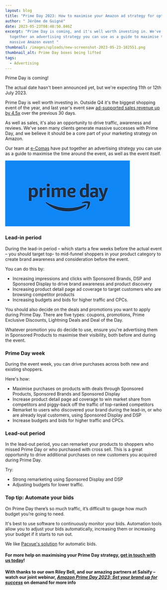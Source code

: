 ```yaml
---
layout: blog
title: "Prime Day 2023: How to maximise your Amazon ad strategy for optimum sales"
author: " Jérôme de Guigné"
date: 2023-05-23T08:48:50.846Z
excerpt: "Prime Day is coming, and it's well worth investing in. We've put
  together an advertising strategy you can use as a guide to maximise the
  massive Amazon event "
thumbnail: /images/uploads/new-screenshot-2023-05-23-102551.png
thumbnail_alt: Prime Day boxes being lifted
tags:
  - Advertising
---
```

<!--StartFragment-->

Prime Day is coming!

The actual date hasn't been announced yet, but we're expecting 11th or 12th July 2023.

Prime Day is well worth investing in. Outside Q4 it's the biggest shopping event of the year, and last year's event saw [ad-supported sales revenue up by 4.5x](https://skai.io/blog/prime-day-2022-results/) over the previous 30 days.

As well as sales, it's also an opportunity to drive traffic, awareness and reviews. We've seen many clients generate massive successes with Prime Day, and we believe it should be a core part of your marketing strategy on Amazon.

Our team at [e-Comas](https://e-comas.com/) have put together an advertising strategy you can use as a guide to maximise the time around the event, as well as the event itself.

![Prime Day logo](/images/uploads/prime-day.png "Prime Day logo")

### Lead-in period

During the lead-in period – which starts a few weeks before the actual event – you should target top- to mid-funnel shoppers in your product category to create brand awareness and consideration before the event.

You can do this by:

* Increasing impressions and clicks with Sponsored Brands, DSP and Sponsored Display to drive brand awareness and product discovery
* Increasing product detail page ad coverage to target customers who are browsing competitor products
* Increasing budgets and bids for higher traffic and CPCs.

You should also decide on the deals and promotions you want to apply during Prime Day. There are five types: coupons, promotions, Prime Exclusive Discounts, Lightning Deals and Deal of the Day.

Whatever promotion you do decide to use, ensure you're advertising them in Sponsored Products to maximise their visibility, both before and during the event.

### Prime Day week

During the event week, you can drive purchases across both new and existing shoppers.

Here's how:

* Maximise purchases on products with deals through Sponsored Products, Sponsored Brands and Sponsored Display
* Increase product detail page ad coverage to win market share from competitors and piggy-back off the traffic of top-ranked competitors
* Remarket to users who discovered your brand during the lead-in, or who are already loyal customers, using Sponsored Display and DSP
* Increase budgets and bids for higher traffic and CPCs.

### Lead-out period

In the lead-out period, you can remarket your products to shoppers who missed Prime Day or who purchased with cross sell. This is a great opportunity to drive additional purchases on new customers you acquired during Prime Day.

Try:

* Strong remarketing using Sponsored Display and DSP
* Adjusting budgets for lower traffic.

### Top tip: Automate your bids

On Prime Day there’s so much traffic, it’s difficult to gauge how much budget you’re going to need.

It's best to use software to continuously monitor your bids. Automation tools allow you to adjust your bids automatically, increasing them or increasing your budget if it starts to run out.

We like [Pacvue's solution](https://www.pacvue.com/solutions/pacvue-platform) for automatic bids.

#### For more help on maximising your Prime Day strategy, [get in touch with us today](https://e-comas.com/contact.html)!

#### With thanks to our own Riley Bell, and our amazing partners at Salsify – watch our joint webinar, *[Amazon Prime Day 2023: Set your brand up for success](https://www.salsify.com/resources/webinar/amazon-prime-day-23?reg_source=referral-ecomas-unpaid-WBR-EMEA-ALL-2023-05-22-Amazon-Prime-Day&utm_medium=referral&utm_source=ecomas&utm_campaign=WBR-EMEA-ALL-2023-05-22-Amazon-Prime-Day)* on demand for more info

<!--EndFragment-->